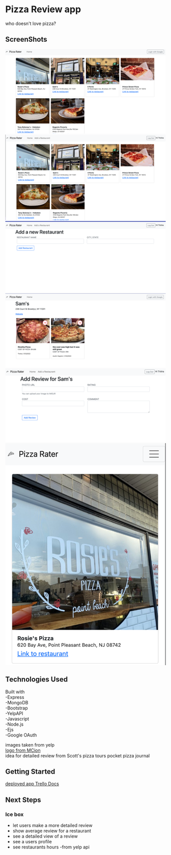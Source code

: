 # Pizza Review app

who doesn't love pizza?

## ScreenShots

![Before you are logged in](/public/images/beforelogin.png)
![After you are logged in](/public/images/afterlogin.png)
![adding a new restaurant](/public/images/newrestaurant.png)
![viewing a restaurants page](/public/images/restaurant.png)
![adding a review](/public/images/addreview.png)
![on mobile](/public/images/mobile.png)

## Technologies Used

Built with  
-Express  
-MongoDB  
-Bootstrap  
-YelpAPI  
-Javascript  
-Node.js  
-Ejs  
-Google OAuth  

images taken from yelp  
[logo from MCion](https://www.mcicon.com/product/pizza-icon-5/)  
idea for detailed review from Scott's pizza tours pocket pizza journal  


## Getting Started

[deployed app ](https://pizza-crud-app.herokuapp.com/)
[Trello Docs](https://trello.com/b/JuNjj4hn/project-2)


## Next Steps

### Ice box

- let users make a more detailed review
- show average review for a restaurant
- see a detailed view of a review
- see a users profile
- see restaurants hours -from yelp api
